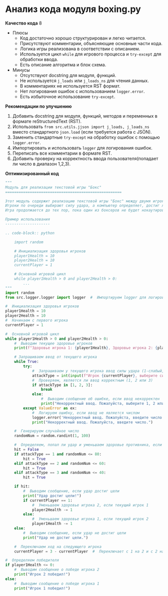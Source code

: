 # Анализ кода модуля boxing.py

**Качество кода**
8
- Плюсы
    - Код достаточно хорошо структурирован и легко читается.
    - Присутствуют комментарии, объясняющие основные части кода.
    - Логика игры реализована в соответствии с описанием.
    - Используется цикл `while` для игрового процесса и `try-except` для обработки ввода.
    - Есть описание алгоритма и блок схема.
- Минусы
    - Отсутствуют docstring для модуля, функций.
    - Не используется `j_loads` или `j_loads_ns` для чтения данных.
    - В комментариях не используется RST формат.
    - Нет логирования ошибок с использованием `logger.error`.
    - Есть избыточное использование `try-except`.

**Рекомендации по улучшению**
1.  Добавить docstring для модуля, функций, методов и переменных в формате reStructuredText (RST).
2.  Использовать `from src.utils.jjson import j_loads, j_loads_ns` вместо стандартного `json.load` (если требуется работа с JSON).
3.  Заменить стандартные `try-except` на обработку ошибок с помощью `logger.error`.
4.  Импортировать и использовать `logger` для логирования ошибок.
5.  Переписать все комментарии в формате RST.
6.  Добавить проверку на корректность ввода пользователя(попадает ли число в диапазон 1,2,3).

**Оптимизированный код**

```python
"""
Модуль для реализации текстовой игры "Бокс"
====================================================

Этот модуль содержит реализацию текстовой игры "Бокс" между двумя игроками.
Игроки по очереди выбирают силу удара, а компьютер определяет, достиг ли удар цели.
Игра продолжается до тех пор, пока один из боксеров не будет нокаутирован.

Пример использования
--------------------

.. code-block:: python

    import random

    # Инициализация здоровья игроков
    player1Health = 10
    player2Health = 10
    currentPlayer = 1

    # Основной игровой цикл
    while player1Health > 0 and player2Health > 0:
        ...
"""
import random
from src.logger.logger import logger  #  Импортируем logger для логирования ошибок

#  Инициализация здоровья игроков
player1Health = 10
player2Health = 10
#  Начинаем с первого игрока
currentPlayer = 1

#  Основной игровой цикл
while player1Health > 0 and player2Health > 0:
    #  Выводим текущее здоровье игроков
    print(f"Здоровье игрока 1: {player1Health}, Здоровье игрока 2: {player2Health}")

    # Запрашиваем ввод от текущего игрока
    while True:
        try:
            #  Запрашиваем у текущего игрока ввод силы удара (1-слабый, 2-средний, 3-сильный)
            attackType = int(input(f"Игрок {currentPlayer}, выберите силу удара (1-слабый, 2-средний, 3-сильный): "))
            #  Проверяем, является ли ввод корректным (1, 2 или 3)
            if attackType in [1, 2, 3]:
                break
            else:
                #  Выводим сообщение об ошибке, если ввод некорректен
                print("Некорректный ввод. Пожалуйста, выберите 1, 2 или 3.")
        except ValueError as ex:
            #  Логируем ошибку, если ввод не является числом
            logger.error('Некорректный ввод. Пожалуйста, введите число.', exc_info=True)
            print("Некорректный ввод. Пожалуйста, введите число.")

    #  Генерируем случайное число
    randomNum = random.randint(1, 100)

    #  Определяем, попал ли удар и уменьшаем здоровье противника, если удар попал
    hit = False
    if attackType == 1 and randomNum <= 80:
        hit = True
    elif attackType == 2 and randomNum <= 60:
        hit = True
    elif attackType == 3 and randomNum <= 40:
        hit = True

    if hit:
        #  Выводим сообщение, если удар достиг цели
        print("Удар достиг цели!")
        if currentPlayer == 1:
            #  Уменьшаем здоровье игрока 2, если текущий игрок 1
            player2Health -= 1
        else:
            #  Уменьшаем здоровье игрока 1, если текущий игрок 2
            player1Health -= 1
    else:
        #  Выводим сообщение, если удар не достиг цели
        print("Удар не достиг цели.")

    #  Переключаем ход на следующего игрока
    currentPlayer = 3 - currentPlayer  #  Переключает с 1 на 2 и с 2 на 1

#  Определяем победителя
if player1Health <= 0:
    #  Выводим сообщение о победе игрока 2
    print("Игрок 2 победил!")
else:
    #  Выводим сообщение о победе игрока 1
    print("Игрок 1 победил!")
```